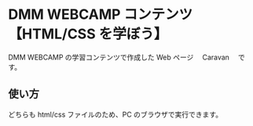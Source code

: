# DMM WEBCAMP コンテンツ【HTML/CSS を学ぼう】

DMM WEBCAMP の学習コンテンツで作成した Web ページ　 Caravan 　です。

## 使い方

どちらも html/css ファイルのため、PC のブラウザで実行できます。
